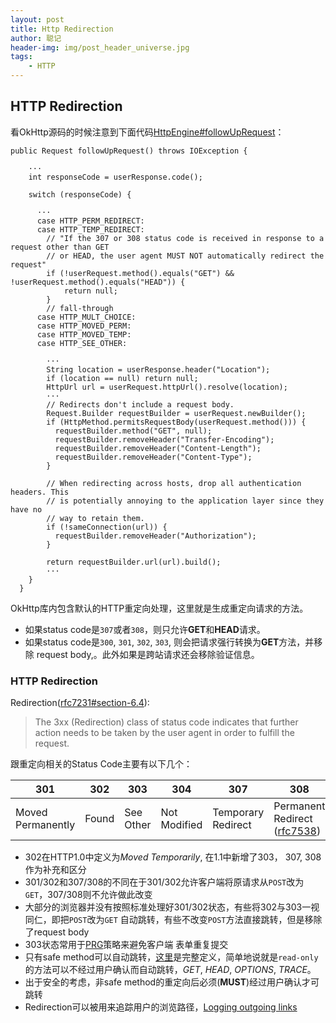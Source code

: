 ```yaml
---
layout: post
title: Http Redirection
author: 聪记
header-img: img/post_header_universe.jpg
tags:
    - HTTP
---
```


## HTTP Redirection

看OkHttp源码的时候注意到下面代码[HttpEngine#followUpRequest](https://github.com/square/okhttp/blob/master/okhttp%2Fsrc%2Fmain%2Fjava%2Fcom%2Fsquareup%2Fokhttp%2Finternal%2Fhttp%2FHttpEngine.java)：

```
public Request followUpRequest() throws IOException {

    ···
    int responseCode = userResponse.code();

    switch (responseCode) {

      ···
      case HTTP_PERM_REDIRECT:
      case HTTP_TEMP_REDIRECT:
        // "If the 307 or 308 status code is received in response to a request other than GET
        // or HEAD, the user agent MUST NOT automatically redirect the request"
        if (!userRequest.method().equals("GET") && !userRequest.method().equals("HEAD")) {
            return null;
        }
        // fall-through
      case HTTP_MULT_CHOICE:
      case HTTP_MOVED_PERM:
      case HTTP_MOVED_TEMP:
      case HTTP_SEE_OTHER:

        ···
        String location = userResponse.header("Location");
        if (location == null) return null;
        HttpUrl url = userRequest.httpUrl().resolve(location);
        ···
        // Redirects don't include a request body.
        Request.Builder requestBuilder = userRequest.newBuilder();
        if (HttpMethod.permitsRequestBody(userRequest.method())) {
          requestBuilder.method("GET", null);
          requestBuilder.removeHeader("Transfer-Encoding");
          requestBuilder.removeHeader("Content-Length");
          requestBuilder.removeHeader("Content-Type");
        }

        // When redirecting across hosts, drop all authentication headers. This
        // is potentially annoying to the application layer since they have no
        // way to retain them.
        if (!sameConnection(url)) {
          requestBuilder.removeHeader("Authorization");
        }

        return requestBuilder.url(url).build();
        ···
    }
  }
```

OkHttp库内包含默认的HTTP重定向处理，这里就是生成重定向请求的方法。

* 如果status code是`307`或者`308`，则只允许**GET**和**HEAD**请求。
* 如果status code是`300`, `301`, `302`, `303`, 则会把请求强行转换为**GET**方法，并移除
request body,。此外如果是跨站请求还会移除验证信息。

### HTTP Redirection

Redirection([rfc7231#section-6.4](https://tools.ietf.org/html/rfc7231#section-6.4)):

> The 3xx (Redirection) class of status code indicates that further
> action needs to be taken by the user agent in order to fulfill the
> request.

跟重定向相关的Status Code主要有以下几个：

301 | 302 | 303 | 304 | 307 | 308 |
---- | ---- | ---- | ---- | ---- | ---- |
Moved Permanently | Found | See Other |  Not Modified | Temporary Redirect | Permanent Redirect ([rfc7538](https://tools.ietf.org/html/rfc7238)) |

* 302在HTTP1.0中定义为*Moved Temporarily*, 在1.1中新增了303， 307, 308作为补充和区分
* 301/302和307/308的不同在于301/302允许客户端将原请求从`POST`改为`GET`，307/308则不允许做此改变
* 大部分的浏览器并没有按照标准处理好301/302状态，有些将302与303一视同仁，即把`POST`改为`GET`
自动跳转，有些不改变`POST`方法直接跳转，但是移除了request body
* 303状态常用于[PRG](https://en.wikipedia.org/wiki/Post/Redirect/Get)策略来避免客户端
表单重复提交
* 只有safe method可以自动跳转，[这里](https://tools.ietf.org/html/rfc7231#section-4.2.1)是完整定义，简单地说就是`read-only`的方法可以不经过用户确认而自动跳转，*GET*, *HEAD*, *OPTIONS*, *TRACE*。
* 出于安全的考虑，非safe method的重定向后必须(**MUST**)经过用户确认才可跳转
* Redirection可以被用来追踪用户的浏览路径，[Logging outgoing links](https://en.wikipedia.org/wiki/URL_redirection#Logging_outgoing_links)
